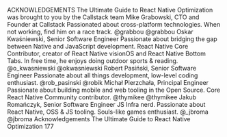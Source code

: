 ACKNOWLEDGEMENTS
The Ultimate Guide to React Native Optimization 
was brought to you by the Callstack team
Mike Grabowski, CTO and Founder at Callstack
Passionated about cross-platform technologies. When not working, find him on a race track.
 @grabbou     @grabbou
Oskar Kwaśniewski, Senior Software Engineer
Passionate about bridging the gap between Native and JavaScript development. React Native 
Core Contributor, creator of React Native visionOS and React Native Bottom Tabs. In free 
time, he enjoys doing outdoor sports & reading. 
 @o_kwasniewski     @okwasniewski
Robert Pasiński, Senior Software Engineer
Passionate about all things development, low-level coding enthusiast.
 @rob_pasinski    @robik
Michał Pierzchała, Principal Engineer
Passionate about building mobile and web tooling in the Open Source. Core React Native 
Community contributor.
 @thymikee    @thymikee
Jakub Romańczyk, Senior Software Engineer
JS Infra nerd. Passionate about React Native, OSS & JS tooling. Souls-like games enthusiast.
 @_jbroma    @jbroma
Acknowledgements
The Ultimate Guide to React Native Optimization
177